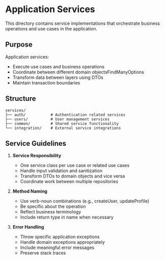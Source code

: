 # Application Services

This directory contains service implementations that orchestrate business operations and use cases in the application.

## Purpose

Application services:
- Execute use cases and business operations
- Coordinate between different domain objectsFindManyOptions
- Transform data between layers using DTOs
- Maintain transaction boundaries

## Structure

```
services/
├── auth/           # Authentication related services
├── users/          # User management services
├── common/         # Shared service functionality
└── integration/    # External service integrations
```

## Service Guidelines

1. **Service Responsibility**
   - One service class per use case or related use cases
   - Handle input validation and sanitization
   - Transform DTOs to domain objects and vice versa
   - Coordinate work between multiple repositories

2. **Method Naming**
   - Use verb-noun combinations (e.g., createUser, updateProfile)
   - Be specific about the operation
   - Reflect business terminology
   - Include return type in name when necessary

3. **Error Handling**
   - Throw specific application exceptions
   - Handle domain exceptions appropriately
   - Include meaningful error messages
   - Preserve stack traces
